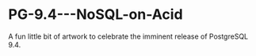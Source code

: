 PG-9.4---NoSQL-on-Acid
======================

A fun little bit of artwork to celebrate the imminent release of PostgreSQL 9.4.

